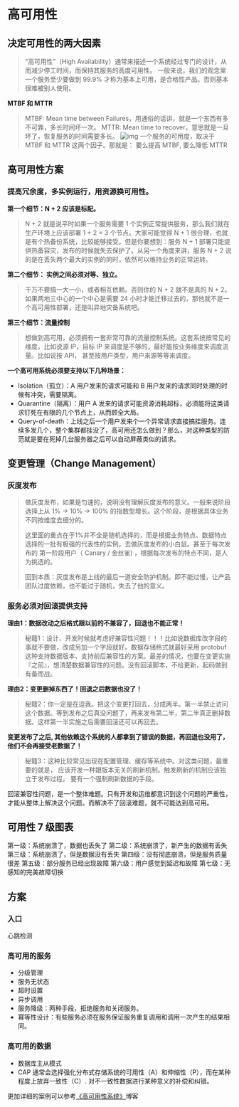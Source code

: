 # 高可用性

## 决定可用性的两大因素

>“高可用性”（High Availability）通常来描述一个系统经过专门的设计，从而减少停工时间，而保持其服务的高度可用性。 
一般来说，我们的观念里一个服务至少要做到 99.9% 才称为基本上可用，是合格性产品。否则基本很难被别人使用。 

**MTBF 和 MTTR** 
>MTBF: Mean time between Failures，用通俗的话讲，就是一个东西有多不可靠，多长时间坏一次。
>MTTR: Mean time to recover，意思就是一旦坏了，恢复服务的时间需要多长。
![img](http://yakyang.com/wp-content/uploads/2017/09/JJj2iy.png)
一个服务的可用度，取决于 MTBF 和 MTTR 这两个因子。那就是： 要么提高 MTBF, 要么降低 MTTR

## 高可用性方案
### 提高冗余度，多实例运行，用资源换可用性。
**第一个细节：N + 2 应该是标配。**
> N + 2 就是说平时如果一个服务需要 1 个实例正常提供服务，那么我们就在生产环境上应该部署 1 + 2 = 3 个节点。大家可能觉得 N + 1 很合理，也就是有个热备份系统，比较能够接受。但是你要想到：服务 N + 1 部署只能提供热备容灾，发布的时候就失去保护了。从另一个角度来讲，服务 N + 2 说的是在丢失两个最大的实例的同时，依然可以维持业务的正常运转。 

**第二个细节： 实例之间必须对等、独立。**
> 千万不要搞一大一小，或者相互依赖。否则你的 N + 2 就不是真的 N + 2。如果两地三中心的一个中心是需要 24 小时才能迁移过去的，那他就不是一个高可用性部署，还是叫异地灾备系统吧。

**第三个细节：流量控制**
> 想做到高可用，必须拥有一套非常可靠的流量控制系统。这套系统按常见的维度，比如说源 IP，目标 IP 来调度是不够的，最好能按业务维度来调度流量。比如说按 API， 甚至按用户类型，用户来源等等来调度。

**一个高可用系统必须要支持以下几种场景：**
- Isolation（孤立）：A 用户发来的请求可能和 B 用户发来的请求同时处理的时候有冲突，需要隔离。
- Quarantine（隔离）：用户 A 发来的请求可能资源消耗超标，必须能将这类请求钉死在有限的几个节点上，从而顾全大局。
- Query-of-death：上线之后一个用户发来个一个异常请求直接搞挂服务。连续多发几个，整个集群都挂没了，高可用还怎么做到？那么，对这种类型的防范就是要在死掉几台服务器之后可以自动屏蔽类似的请求。

## 变更管理（Change Management）

### 灰度发布

> 做灰度发布，如果是匀速的，说明没有理解灰度发布的意义。一般来说阶段选择上从 1% -> 10% -> 100% 的指数型增长。这个阶段，是根据具体业务不同按维度去细分的。
>
> 这里面的重点在于1%并不全是随机选择的，而是根据业务特点、数据特点选择的一批有极强的代表性的实例，去做灰度发布的小白鼠。甚至于每次发布的 第一阶段用户（ Canary / 金丝雀) ，根据每次发布的特点不同，是人为挑选的。
>
> 回到本质：灰度发布是上线的最后一道安全防护机制。即不能过慢，让产品团队过度依赖，也不能过于随机，失去了他的意义。

### 服务必须对回滚提供支持

**理由1：数据改动之后格式跟以前的不兼容了，回退也不能正常！**

> 秘籍1：设计、开发时候就考虑好兼容性问题！！！比如说数据库改字段的事就不要做，改成另加一个字段就好。数据存储格式就最好采用 protobuf 这种支持数据版本、支持前后兼容性的方案。最差的情况，也要在变更实施『之前』，想清楚数据兼容性的问题。没有回滚脚本，不给更新，起码做到有备而战。

**理由2：变更删掉东西了！回退之后数据也没了！**

> 秘籍2：你一定是在逗我。把这个变更打回去，分成两半。第一半禁止访问这个数据。等到发布之后真没问题了，再来发布第二半，第二半真正删掉数据。这样第一半实施之后需要回滚还可以再回去。

**变更发布了之后, 其他依赖这个系统的人都拿到了错误的数据，再回退也没用了，他们不会再接受老数据了！**

> 秘籍3：这种比较常见出现在配置管理、缓存等系统中。对这类问题，最重要的就是， 应该开发一种跟版本无关的刷新机制。触发刷新的机制应该独立于发布过程。 要有一个强制刷新数据的手段。

回滚兼容性问题，是一个整体难题。只有开发和运维都意识到这个问题的严重性，才能从整体上解决这个问题。而解决不了回滚难题，就不可能达到高可用。

## 可用性 7 级图表

第一级：系统崩溃了，数据也丢失了
第二级：系统崩溃了，新产生的数据有丢失
第三级：系统崩溃了，但是数据没有丢失
第四级：没有彻底崩溃，但是服务质量很差
第五级：部分服务已经出现故障
第六级：用户感觉到延迟和故障
第七级：无感知的完美故障切换

## 方案

### 入口

心跳检测

### 高可用的服务

- 分级管理
- 服务无状态
- 超时设置
- 异步调用
- 服务降级：两种手段，拒绝服务和关闭服务。
- 幂等性设计：有些服务必须在服务保证服务重复调用和调用一次产生的结果相同。

### 高可用的数据

- 数据库主从模式
- CAP 通常会选择强化分布式存储系统的可用性（A）和伸缩性（P），而在某种程度上放弃一致性（C）. 对不一致性数据进行某种意义的补偿和纠错。

更加详细的案例可以参考[《高可用性系统》](https://tech.meituan.com/high-availability-systems-dianping.html)博客